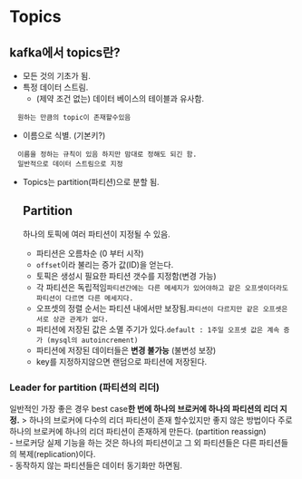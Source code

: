 Topics
======

kafka에서 topics란?
-------------------

-	모든 것의 기초가 됨.
-	특정 데이터 스트림.
	-	(제약 조건 없는) 데이터 베이스의 테이블과 유사함.

```
  원하는 만큼의 topic이 존재할수있음
```

-	이름으로 식별. (기본키?)

```
  이름을 정하는 규칙이 있음 하지만 맘대로 정해도 되긴 함.
  일반적으로 데이터 스트림으로 지정
```

-	Topics는 partition(파티션)으로 분할 됨.

	Partition
	---------

	하나의 토픽에 여러 파티션이 지정될 수 있음.

	-	파티션은 오름차순 (0 부터 시작)
	-	`offset`이라 불리는 증가 값(ID)을 얻는다.
	-	토픽은 생성시 필요한 파티션 갯수를 지정함(변경 가능)
	-	각 파티션은 독립적임`
		파티션간에는 다른 메세지가 있어야하고 같은 오프셋이더라도 파티션이 다르면 다른 메세지다.
		`
	-	오프셋의 정렬 순서는 파티션 내에서만 보장됨.`
		파티션이 다르지만 같은 오프셋은 서로 상관 관계가 없다.
		`
	-	파티션에 저장된 값은 소멸 주기가 있다.`
		default : 1주일
		오프셋 값은 계속 증가 (mysql의 autoincrement)
		`
	-	파티션에 저장된 데이터들은 **변경 불가능** (불변성 보장)
	-	key를 지정하지않으면 랜덤으로 파티션에 저장된다.

### Leader for partition (파티션의 리더)

일반적인 가장 좋은 경우 best case**한 번에 하나의 브로커에 하나의 파티션의 리더 지정.** > 하나의 브로커에 다수의 리더 파티션이 존재 할수있지만 좋지 않은 방법이다 주로 하나의 브로커에 하나의 리더 파티션이 존재하게 만든다. (partition reassign)<br>- 브로커당 실제 기능을 하는 것은 하나의 파티션이고 그 외 파티션들은 다른 파티션들의 복제(replication)이다. <br>- 동작하지 않는 파티션들은 데이터 동기화만 하면됨.
